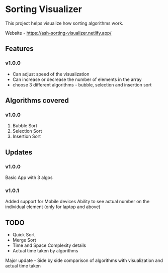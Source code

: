 # Sorting Visualizer

This project helps visualize how sorting algorithms work.

Website - https://ash-sorting-visualizer.netlify.app/

## Features

### v1.0.0

- Can adjust speed of the visualization
- Can increase or decrease the number of elements in the array
- choose 3 different algorithms - bubble, selection and insertion sort

## Algorithms covered

### v1.0.0

1. Bubble Sort
2. Selection Sort
3. Insertion Sort

## Updates

### v1.0.0

Basic App with 3 algos

### v1.0.1

Added support for Mobile devices
Ability to see actual number on the individual element (only for laptop and above)

## TODO

- Quick Sort
- Merge Sort
- Time and Space Complexity details
- Actual time taken by algorithms

Major update - Side by side comparison of algorithms with visualization and actual time taken
